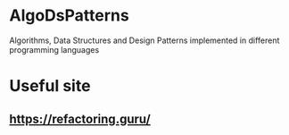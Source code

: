 # AlgoDsPatterns
Algorithms, Data Structures and Design Patterns implemented in different programming languages

# Useful site
## https://refactoring.guru/

